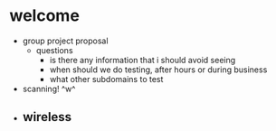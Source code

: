 # welcome
- group project proposal
  - questions
    - is there any information that i should avoid seeing
    - when should we do testing, after hours or during business
    - what other subdomains to test
- scanning! ^w^
- wireless
  - 